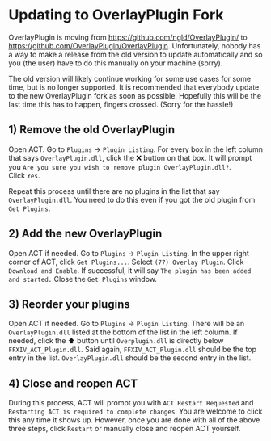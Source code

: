 # Updating to OverlayPlugin Fork

OverlayPlugin is moving from <https://github.com/ngld/OverlayPlugin/> to <https://github.com/OverlayPlugin/OverlayPlugin>.
Unfortunately, nobody has a way to make a release from the old version to update automatically and so you (the user) have to do this manually on your machine (sorry).

The old version will likely continue working for some use cases for some time, but is no longer supported.
It is recommended that everybody update to the new OverlayPlugin fork as soon as possible.
Hopefully this will be the last time this has to happen, fingers crossed.
(Sorry for the hassle!)

## 1) Remove the old OverlayPlugin

Open ACT.
Go to `Plugins` -> `Plugin Listing`.
For every box in the left column that says `OverlayPlugin.dll`, click the ❌ button on that box.
It will prompt you `Are you sure you wish to remove plugin OverlayPlugin.dll?`.  
Click `Yes`.

Repeat this process until there are no plugins in the list that say `OverlayPlugin.dll`.
You need to do this even if you got the old plugin from `Get Plugins`.

## 2) Add the new OverlayPlugin

Open ACT if needed.
Go to `Plugins` -> `Plugin Listing`. 
In the upper right corner of ACT, click `Get Plugins...`.
Select `(77) Overlay Plugin`.
Click `Download and Enable`.
If successful, it will say `The plugin has been added and started.`
Close the `Get Plugins` window.

## 3) Reorder your plugins

Open ACT if needed.
Go to `Plugins` -> `Plugin Listing`. 
There will be an `OverlayPlugin.dll` listed at the bottom of the list in the left column.
If needed, click the ⬆️ button until `Overplugin.dll` is directly below `FFXIV_ACT_Plugin.dll`.
Said again, `FFXIV_ACT_Plugin.dll` should be the top entry in the list.
`OverlayPlugin.dll` should be the second entry in the list.

## 4) Close and reopen ACT

During this process, ACT will prompt you with `ACT Restart Requested` and `Restarting ACT is required to complete changes`.
You are welcome to click this any time it shows up.
However, once you are done with all of the above three steps,
click `Restart` or manually close and reopen ACT yourself.
